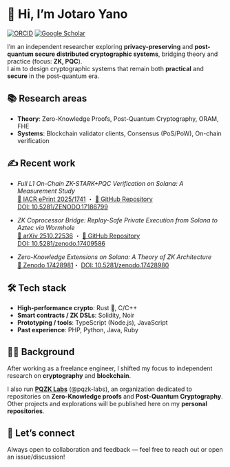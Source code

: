 # 👋 Hi, I’m Jotaro Yano
[![ORCID](https://img.shields.io/badge/ORCID-0009--0003--5327--9455-green?logo=orcid&logoColor=white)](https://orcid.org/0009-0003-5327-9455)
[![Google Scholar](https://img.shields.io/badge/Google%20Scholar-Profile-blue?logo=google-scholar&logoColor=white)](https://scholar.google.com/citations?user=OgBu2TEAAAAJ)

I’m an independent researcher exploring **privacy-preserving** and **post-quantum secure distributed cryptographic systems**, bridging theory and practice (focus: **ZK, PQC**).  
I aim to design cryptographic systems that remain both **practical** and **secure** in the post-quantum era.


## 📚 Research areas
- **Theory**: Zero-Knowledge Proofs, Post-Quantum Cryptography, ORAM, FHE  
- **Systems**: Blockchain validator clients, Consensus (PoS/PoW), On-chain verification  


## ✍️ Recent work
- *Full L1 On-Chain ZK-STARK+PQC Verification on Solana: A Measurement Study*  
  [📄 IACR ePrint 2025/1741](https://eprint.iacr.org/2025/1741) ・ [🔗 GitHub Repository](https://github.com/pqzk-labs/solana-pqzk-fullchain)    
[DOI: 10.5281/ZENODO.17186799](https://doi.org/10.5281/zenodo.17186799)

- *ZK Coprocessor Bridge: Replay-Safe Private Execution from Solana to Aztec via Wormhole*  
  [📄 arXiv 2510.22536](https://arxiv.org/abs/2510.22536) ・ [🔗 GitHub Repository](https://github.com/pqzk-labs/zk-coprocessor-bridge)    
[DOI: 10.5281/zenodo.17409586](https://doi.org/10.5281/zenodo.17409586)

- *Zero-Knowledge Extensions on Solana: A Theory of ZK Architecture*  
  [📄 Zenodo 17428981](https://zenodo.org/records/17428981)・ [DOI: 10.5281/zenodo.17428980](https://doi.org/10.5281/zenodo.17428980)


## 🛠️ Tech stack
- **High-performance crypto**: Rust 🦀, C/C++  
- **Smart contracts / ZK DSLs**: Solidity, Noir  
- **Prototyping / tools**: TypeScript (Node.js), JavaScript  
- **Past experience**: PHP, Python, Java, Ruby  


## 👨‍💻 Background
After working as a freelance engineer, I shifted my focus to independent research on **cryptography** and **blockchain**.

I also run **[PQZK Labs](https://github.com/pqzk-labs)** (@pqzk-labs), an organization dedicated to repositories on **Zero-Knowledge proofs** and **Post-Quantum Cryptography**.  
Other projects and explorations will be published here on my **personal repositories**.

## 🤝 Let’s connect
Always open to collaboration and feedback — feel free to reach out or open an issue/discussion!
